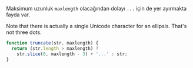 Maksimum uzunluk `maxlength` olacağından dolayı `...` için de yer ayırmakta fayda var.

Note that there is actually a single Unicode character for an ellipsis. That's not three dots.

```js run
function truncate(str, maxlength) {
  return (str.length > maxlength) ? 
    str.slice(0, maxlength - 3) + '...' : str;
}
```

